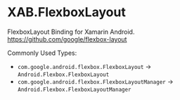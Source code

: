 # XAB.FlexboxLayout
FlexboxLayout Binding for Xamarin Android. https://github.com/google/flexbox-layout

Commonly Used Types:
* `com.google.android.flexbox.FlexboxLayout` -> `Android.Flexbox.FlexboxLayout`
* `com.google.android.flexbox.FlexboxLayoutManager` -> `Android.Flexbox.FlexboxLayoutManager`
